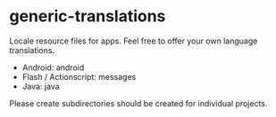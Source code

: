 # generic-translations

Locale resource files for apps. Feel free to offer your own language translations.

 * Android: android
 * Flash / Actionscript: messages
 * Java: java

Please create subdirectories should be created for individual projects.
